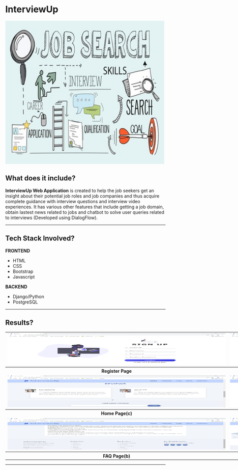 # InterviewUp
<p align="left">
    <img src="ss/banner_image.jpg" alt="BannerImage" width="500" height="450">
</p>


## <a name="system">What does it include?</a>

**InterviewUp Web Application** is created to help the job seekers get an insight about their potential job roles and job companies and thus acquire complete guidance with interview questions and interview video experiences. It has various other features that include getting a job domain, obtain lastest news related to jobs and chatbot to solve user queries related to interviews (Developed using DialogFlow).

---

## <a name="system">Tech Stack Involved?</a>

**FRONTEND**
- HTML
- CSS
- Bootstrap
- Javascript

**BACKEND**
- Django/Python
- PostgreSQL

---

## <a name="Results?">Results?</a>

<table style="width:2800px; border: black; margin: 0px auto;" class="skinny" cellspacing="0" cellpadding="0">
    <tr>
        <td>
            <img src="ss/gallery-1.png" alt="Image" width="700" height="100">
        </td>
        <td>
            <img src="ss/gallery-2.png" alt="Image" width="700" height="100">
        </td>
        <td>
            <img src="ss/gallery-3.png" alt="Image" width="700" height="100">
        </td>
        <td>
            <img src="ss/gallery-4.png" alt="Image" width="700" height="100">
        </td>
    </tr>
    <tr>
        <th>Register Page</th>
        <th>Login Page</th>
        <th>Home Page(a)</th>
        <th>Home Page(b)</th>
    </tr>
    <tr>
        <td>
            <img src="ss/gallery-5.png" alt="Image" width="700" height="100">
        </td>
        <td>
            <img src="ss/gallery-6.png" alt="Image" width="700" height="100">
        </td>
        <td>
            <img src="ss/gallery-7.png" alt="Image" width="700" height="100">
        </td>
        <td>
            <img src="ss/gallery-8.png" alt="Image" width="700" height="100">
        </td>
    </tr>
    <tr>
        <th>Home Page(c)</th>
        <th>Home Page(d)</th>
        <th>Home Page(e)</th>
        <th>FAQ Page(a)</th>
    </tr> 
    <tr>
        <td>
            <img src="ss/gallery-10.png" alt="Image" width="700" height="100">
        </td>
        <td>
            <img src="ss/gallery-11.png" alt="Image" width="700" height="100">
        </td>
    </tr>
    <tr>
        <th>FAQ Page(b)</th>
        <th>Overview Page</th>
    </tr>
</table>

---
